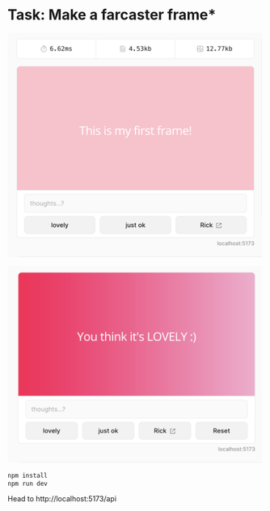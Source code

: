# Task: Make a farcaster frame*

![frame screen 1](<Screenshot 2024-05-05 at 11.39.02.png>)

![frame screen 2](<Screenshot 2024-05-05 at 11.40.52.png>)

```
npm install
npm run dev
```

Head to http://localhost:5173/api